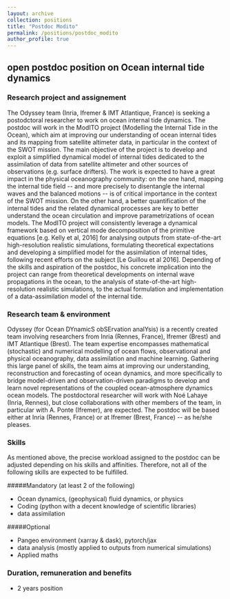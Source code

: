 ```yaml
---
layout: archive
collection: positions
title: "Postdoc Modito"
permalink: /positions/postdoc_modito
author_profile: true
---
```


## open postdoc position on Ocean internal tide dynamics

### Research project and assignement
The Odyssey team (Inria, Ifremer \& IMT Atlantique, France) is seeking a postodctoral researcher to work on ocean internal tide dynamics. 
The postdoc will work in the ModITO project (Modelling the Internal Tide in the Ocean), which aim at improving our understanding of ocean internal tides and its mapping from satellite altimeter data, in particular in the context of the SWOT mission. 
The main objective of the project is to develop and exploit a simplified dynamical model of internal tides dedicated to the assimilation of data from satellite altimeter and other sources of observations (e.g. surface drifters). 
The work is expected to have a great impact in the physical oceanography community: on the one hand, mapping the internal tide field -- and more precisely to disentangle the internal waves and the balanced motions -- is of critical importance in the context of the SWOT mission. 
On the other hand, a better quantification of the internal tides and the related dynamical processes are key to better understand the ocean circulation and improve parametrizations of ocean models. 
The ModITO project will consistently leverage a dynamical framework based on vertical mode decomposition of the primitive equations [e.g. Kelly et al, 2016] for analysing outputs from state-of-the-art high-resolution realistic simulations, formulating theoretical expectations and developing a simplified model for the assimilation of internal tides, following recent efforts on the subject [Le Guillou et al 2016]. 
Depending of the skills and aspiration of the postdoc, his concrete implication into the project can range from theoretical developments on internal wave propagations in the ocean, to the analysis of state-of-the-art high-resolution realistic simulations, to the actual formulation and implementation of a data-assimilation model of the internal tide. 


### Research team & environment
Odyssey (for Ocean DYnamicS obSErvation analYsis) is a recently created team involving researchers from Inria (Rennes, France), Ifremer (Brest) and IMT Atlantique (Brest). 
The team expertise encompasses mathematical (stochastic) and numerical modelling of ocean flows, observational and physical oceanography, data assimilation and machine learning. 
Gathering this large panel of skills, the team aims at improving our understanding, reconstruction and forecasting of ocean dynamics, and more specifically to bridge model-driven and observation-driven paradigms to develop and learn novel representations of the coupled ocean-atmosphere dynamics ocean models. 
The postdoctoral researcher will work with Noé Lahaye (Inria, Rennes), but close collaborations with other members of the team, in particular with A. Ponte (Ifremer), are expected.
The postdoc will be based either at Inria (Rennes, France) or at Ifremer (Brest, France) -- as he/she pleases.

### Skills
As mentioned above, the precise workload assigned to the postdoc can be adjusted depending on his skills and affinities. 
Therefore, not all of the following skills are expected to be fulfilled.

#####Mandatory (at least 2 of the following)
* Ocean dynamics, (geophysical) fluid dynamics, or physics
* Coding (python with a decent knowledge of scientific libraries) 
* data assimilation

#####Optional
* Pangeo environment (xarray & dask), pytorch/jax
* data analysis (mostly applied to outputs from numerical simulations)
* Applied maths

### Duration, remuneration and benefits
* 2 years position
